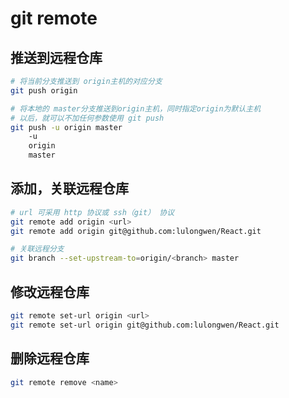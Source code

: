 # git remote

## 推送到远程仓库
```bash
# 将当前分支推送到 origin主机的对应分支
git push origin

# 将本地的 master分支推送到origin主机，同时指定origin为默认主机
# 以后，就可以不加任何参数使用 git push
git push -u origin master
	-u
	origin
	master 


```


## 添加，关联远程仓库
```bash
# url 可采用 http 协议或 ssh（git） 协议
git remote add origin <url>
git remote add origin git@github.com:lulongwen/React.git

# 关联远程分支
git branch --set-upstream-to=origin/<branch> master
```


## 修改远程仓库
```bash
git remote set-url origin <url>
git remote set-url origin git@github.com:lulongwen/React.git

```


## 删除远程仓库
```bash
git remote remove <name>

```